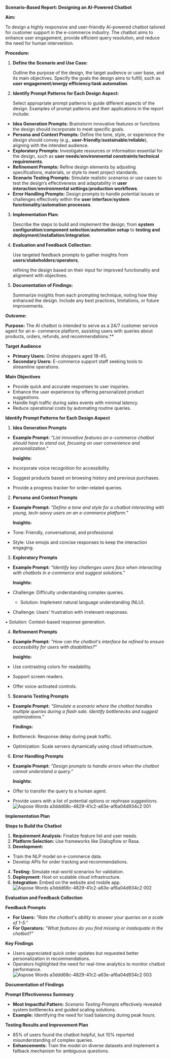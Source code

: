 **Scenario-Based Report: Designing an AI-Powered Chatbot** 

**Aim:** 

To design a highly responsive and user-friendly AI-powered chatbot tailored for customer support in the e-commerce industry. The chatbot aims to enhance user engagement, provide efficient query resolution, and reduce the need for human intervention. 

**Procedure:** 

1. **Define the Scenario and Use Case:** 

   Outline the purpose of the design, the target audience or user base, and its main objectives. Specify the goals the design aims to fulfill, such as **user engagement**/**energy efficiency**/**task automation**. 

2. **Identify Prompt Patterns for Each Design Aspect:** 

   Select appropriate prompt patterns to guide different aspects of the design. Examples of prompt patterns and their applications in the report include: 

- **Idea Generation Prompts:** Brainstorm innovative features or functions the design should incorporate to meet specific goals. 
- **Persona and Context Prompts:** Define the tone, style, or experience the design should convey (e.g., **user-friendly**/**sustainable**/**reliable**), aligning with the intended audience. 
- **Exploratory Prompts:** Investigate resources or information essential for the design, such as **user needs**/**environmental constraints**/**technical requirements**. 
- **Refinement Prompts:** Refine design elements by adjusting specifications, materials, or style to meet project standards. 
- **Scenario Testing Prompts:** Simulate realistic scenarios or use cases to test the design’s effectiveness and adaptability in **user interaction**/**environmental settings**/**production workflows**. 
- **Error Handling Prompts:** Design prompts to handle potential issues or challenges effectively within the **user interface**/**system functionality**/**automation processes**. 
3. **Implementation Plan:** 

   Describe the steps to build and implement the design, from **system configuration**/**component selection**/**automation setup** to **testing and deployment**/**installation**/**integration**. 

4. **Evaluation and Feedback Collection:** 

   Use targeted feedback prompts to gather insights from **users**/**stakeholders**/**operators**, 

   refining the design based on their input for improved functionality and alignment with objectives. 

5. **Documentation of Findings:** 

   Summarize insights from each prompting technique, noting how they enhanced the design. Include any best practices, limitations, or future improvements. 

**Outcome:** 

**Purpose:** The AI chatbot is intended to serve as a 24/7 customer service agent for an e- commerce platform, assisting users with queries about products, orders, refunds, and recommendations.** 

**Target Audience** 

- **Primary Users:** Online shoppers aged 18-45. 
- **Secondary Users:** E-commerce support staff seeking tools to streamline operations. 

**Main Objectives** 

- Provide quick and accurate responses to user inquiries. 
- Enhance the user experience by offering personalized product suggestions. 
- Handle high traffic during sales events with minimal latency. 
- Reduce operational costs by automating routine queries. 

**Identify Prompt Patterns for Each Design Aspect** 

1. **Idea Generation Prompts** 
- **Example Prompt:** *"List innovative features an e-commerce chatbot should have to stand out, focusing on user convenience and personalization."* 

  **Insights:** 

- Incorporate voice recognition for accessibility. 
- Suggest products based on browsing history and previous purchases. 
- Provide a progress tracker for order-related queries. 
2. **Persona and Context Prompts** 
- **Example Prompt:** *"Define a tone and style for a chatbot interacting with young, tech-savvy users on an e-commerce platform."* 

  **Insights:** 

- Tone: Friendly, conversational, and professional. 
- Style: Use emojis and concise responses to keep the interaction engaging. 
3. **Exploratory Prompts** 
- **Example Prompt:** *"Identify key challenges users face when interacting with chatbots in e-commerce and suggest solutions."* 

  **Insights:** 

- Challenge: Difficulty understanding complex queries. 
  - Solution: Implement natural language understanding (NLU). 
- Challenge: Users' frustration with irrelevant responses. 

▪  Solution: Context-based response generation. 

4. **Refinement Prompts** 
- **Example Prompt:** *"How can the chatbot's interface be refined to ensure accessibility for users with disabilities?"* 

  **Insights:** 

- Use contrasting colors for readability. 
- Support screen readers. 
- Offer voice-activated controls. 
5. **Scenario Testing Prompts** 
- **Example Prompt:** *"Simulate a scenario where the chatbot handles multiple queries during a flash sale. Identify bottlenecks and suggest optimizations."* 

  **Findings:** 

- Bottleneck: Response delay during peak traffic. 
- Optimization: Scale servers dynamically using cloud infrastructure. 
6. **Error Handling Prompts** 
- **Example Prompt:** *"Design prompts to handle errors when the chatbot cannot understand a query."* 

  **Insights:** 

- Offer to transfer the query to a human agent. 
- Provide users with a list of potential options or rephrase suggestions. ![Aspose Words a3ddd68c-4829-41c2-a63e-af6a04d934c2 001](https://github.com/user-attachments/assets/ea822eb9-3a06-4e95-a559-97734c6d11ab)


**Implementation Plan** 

**Steps to Build the Chatbot** 

1. **Requirement Analysis:** Finalize feature list and user needs. 
1. **Platform Selection:** Use frameworks like Dialogflow or Rasa. 
1. **Development:** 
- Train the NLP model on e-commerce data. 
- Develop APIs for order tracking and recommendations. 
4. **Testing:** Simulate real-world scenarios for validation. 
4. **Deployment:** Host on scalable cloud infrastructure. 
4. **Integration:** Embed on the website and mobile app.![Aspose Words a3ddd68c-4829-41c2-a63e-af6a04d934c2 002](https://github.com/user-attachments/assets/c9fbb3c9-0994-433a-a2aa-b5676dd054e3)


**Evaluation and Feedback Collection** 

**Feedback Prompts** 

- **For Users:** *"Rate the chatbot's ability to answer your queries on a scale of 1-5."* 
- **For Operators:** *"What features do you find missing or inadequate in the chatbot?"* 

**Key Findings** 

- Users appreciated quick order updates but requested better personalization in recommendations. 
- Operators highlighted the need for real-time analytics to monitor chatbot performance.![Aspose Words a3ddd68c-4829-41c2-a63e-af6a04d934c2 003](https://github.com/user-attachments/assets/ecc1aca6-b4a7-42ec-a06d-104116ae3723)


**Documentation of Findings**

**Prompt Effectiveness Summary** 

- **Most Impactful Pattern:** *Scenario Testing Prompts* effectively revealed system bottlenecks and guided scaling solutions. 
- **Example:** Identifying the need for load balancing during peak hours. 

**Testing Results and Improvement Plan** 

- 85% of users found the chatbot helpful, but 10% reported misunderstanding of complex queries. 
- **Enhancements:** Train the model on diverse datasets and implement a fallback mechanism for ambiguous questions. 
